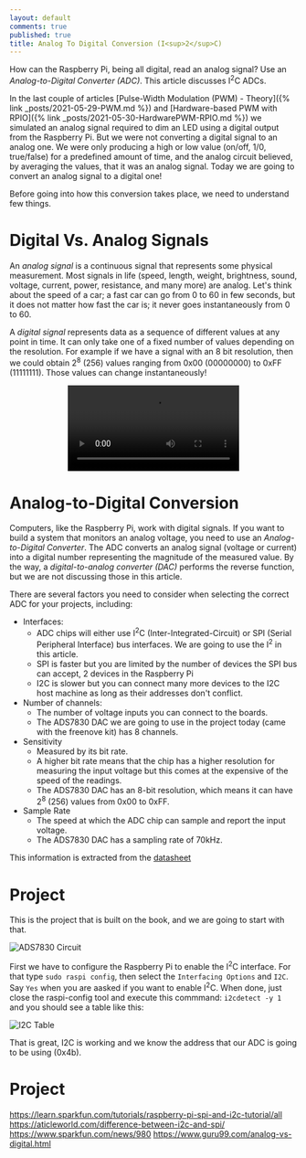 ```yaml
---
layout: default
comments: true
published: true
title: Analog To Digital Conversion (I<sup>2</sup>C)
---
```


How can the Raspberry Pi, being all digital, read an analog signal? Use an _Analog-to-Digital Converter (ADC)_. This article discusses I<sup>2</sup>C ADCs.

In the last couple of articles [Pulse-Width Modulation (PWM) - Theory]({% link _posts/2021-05-29-PWM.md %}) and [Hardware-based PWM with RPIO]({% link _posts/2021-05-30-HardwarePWM-RPIO.md %}) we simulated an analog signal required to dim an LED using a digital output from the Raspberry Pi. But we were not converting a digital signal to an analog one. We were only producing a high or low value (on/off, 1/0, true/false) for a predefined amount of time, and the analog circuit believed, by averaging the values, that it was an analog signal. Today we are going to convert an analog signal to a digital one!

Before going into how this conversion takes place, we need to understand few things.

# Digital Vs. Analog Signals

An _analog signal_ is a continuous signal that represents some physical measurement. Most signals in life (speed, length, weight, brightness, sound, voltage, current, power, resistance, and many more) are analog. Let's think about the speed of a car; a fast car can go from 0 to 60 in few seconds, but it does not matter how fast the car is; it never goes instantaneously from 0 to 60.

A _digital signal_ represents data as a sequence of different values at any point in time. It can only take one of a fixed number of values depending on the resolution. For example if we have a signal with an 8 bit resolution, then we could obtain 2<sup>8</sup> (256) values ranging from 0x00 (00000000) to 0xFF (11111111). Those values can change instantaneously!

<p style="text-align:center;">
    <video src="/assets/blog/2021-06-05/Analog-Digital.mov" style="max-width: 100%;" autoplay controls loop></video>
</p>

# Analog-to-Digital Conversion

Computers, like the Raspberry Pi, work with digital signals. If you want to build a system that monitors an analog voltage, you need to use an _Analog-to-Digital Converter_. The ADC converts an analog signal (voltage or current) into a digital number representing the magnitude of the measured value. By the way, a _digital-to-analog converter (DAC)_ performs the reverse function, but we are not discussing those in this article.

There are several factors you need to consider when selecting the correct ADC for your projects, including:

- Interfaces:
  - ADC chips will either use I<sup>2</sup>C (Inter-Integrated-Circuit) or SPI (Serial Peripheral Interface) bus interfaces. We are going to use the I<sup>2</sup> in this article.
  - SPI is faster but you are limited by the number of devices the SPI bus can accept, 2 devices in the Raspberry Pi
  - I2C is slower but you can connect many more devices to the I2C host machine as long as their addresses don't conflict.
- Number of channels:
  - The number of voltage inputs you can connect to the boards.
  - The ADS7830 DAC we are going to use in the project today (came with the freenove kit) has 8 channels.
- Sensitivity
  - Measured by its bit rate.
  - A higher bit rate means that the chip has a higher resolution for measuring the input voltage but this comes at the expensive of the speed of the readings.
  - The ADS7830 DAC has an 8-bit resolution, which means it can have 2<sup>8</sup> (256) values from 0x00 to 0xFF.
- Sample Rate
  - The speed at which the ADC chip can sample and report the input voltage.
  - The ADS7830 DAC has a sampling rate of 70kHz.

This information is extracted from the [datasheet](https://www.ti.com/lit/ds/symlink/ads7830.pdf)

# Project

This is the project that is built on the book, and we are going to start with that.

![ADS7830 Circuit](/assets/blog/2021-06-05/ADC7830.png)

First we have to configure the Raspberry Pi to enable the I<sup>2</sup>C interface. For that type `sudo raspi config`, then select the `Interfacing Options` and `I2C`. Say `Yes` when you are aasked if you want to enable I<sup>2</sup>C. When done, just close the raspi-config tool and execute this commmand: `i2cdetect -y 1` and you should see a table like this:

![I2C Table](/assets/blog/2021-06-05/I2C_Table.png)

That is great, I2C is working and we know the address that our ADC is going to be using (0x4b).

# Project

https://learn.sparkfun.com/tutorials/raspberry-pi-spi-and-i2c-tutorial/all
https://aticleworld.com/difference-between-i2c-and-spi/
https://www.sparkfun.com/news/980
https://www.guru99.com/analog-vs-digital.html
